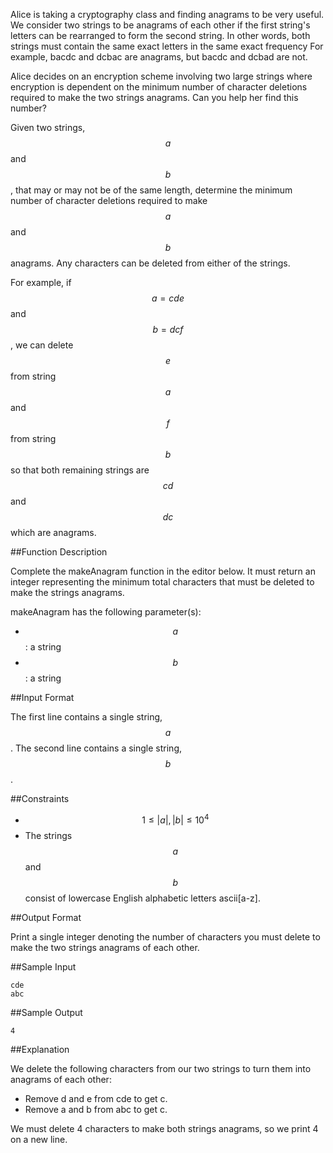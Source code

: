 Alice is taking a cryptography class and finding anagrams to be very useful. We consider two strings to be anagrams of each other if the first string's letters can be rearranged to form the second string. In other words, both strings must contain the same exact letters in the same exact frequency For example, bacdc and dcbac are anagrams, but bacdc and dcbad are not.

Alice decides on an encryption scheme involving two large strings where encryption is dependent on the minimum number of character deletions required to make the two strings anagrams. Can you help her find this number?

Given two strings, $$a$$ and $$b$$ , that may or may not be of the same length, determine the minimum number of character deletions required to make $$a$$ and $$b$$ anagrams. Any characters can be deleted from either of the strings.

For example, if $$a=cde$$ and $$b=dcf$$, we can delete $$e$$ from string $$a$$ and $$f$$ from string $$b$$ so that both remaining strings are $$cd$$ and $$dc$$ which are anagrams.

##Function Description

Complete the makeAnagram function in the editor below. It must return an integer representing the minimum total characters that must be deleted to make the strings anagrams.

makeAnagram has the following parameter(s):

- $$a$$: a string
- $$b$$: a string

##Input Format

The first line contains a single string, $$a$$.
The second line contains a single string, $$b$$.

##Constraints

- $$1 \leq |a|,|b| \leq 10^4$$
- The strings $$a$$ and $$b$$ consist of lowercase English alphabetic letters ascii[a-z].

##Output Format

Print a single integer denoting the number of characters you must delete to make the two strings anagrams of each other.

##Sample Input
```
cde
abc
```

##Sample Output
```
4
```
##Explanation

We delete the following characters from our two strings to turn them into anagrams of each other:

- Remove d and e from cde to get c.
- Remove a and b from abc to get c.

We must delete 4 characters to make both strings anagrams, so we print 4 on a new line.
